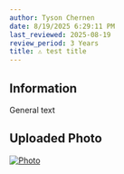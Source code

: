 ```yaml
---
author: Tyson Chernen
date: 8/19/2025 6:29:11 PM
last_reviewed: 2025-08-19
review_period: 3 Years
title: ⚠️ test title
---
```


## Information
General text

## Uploaded Photo

[![Photo](media/180-11_test_title_Screenshot_2025-07-22_094822_Tyson_Chernen.png)](https://github.com/marinedatacentre/1._Handbook/blob/main/180_Github/media/180-11_test_title_Screenshot_2025-07-22_094822_Tyson_Chernen.png)